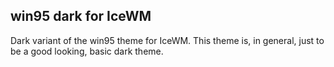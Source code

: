 win95 dark for IceWM
--------------------

Dark variant of the win95 theme for IceWM.
This theme is, in general, just to be a good looking, basic dark theme.

